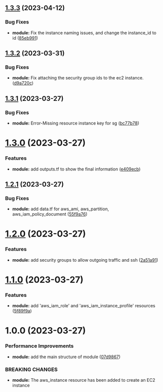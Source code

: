 ## [1.3.3](https://github.com/signorrayan/aws-ec2-terraform-module/compare/v1.3.2...v1.3.3) (2023-04-12)


### Bug Fixes

* **module:** Fix the instance naming issues, and change the instance_id to id ([85eb991](https://github.com/signorrayan/aws-ec2-terraform-module/commit/85eb9918a00e22c021c184e61957df84babee99e))

## [1.3.2](https://github.com/signorrayan/aws-ec2-terraform-module/compare/v1.3.1...v1.3.2) (2023-03-31)


### Bug Fixes

* **module:** Fix attaching the security group ids to the ec2 instance. ([d9a720c](https://github.com/signorrayan/aws-ec2-terraform-module/commit/d9a720c75cc6cf582afee76b8b54f7b83ae10166))

## [1.3.1](https://github.com/signorrayan/aws-ec2-terraform-module/compare/v1.3.0...v1.3.1) (2023-03-27)


### Bug Fixes

* **module:** Error-Missing resource instance key for sg ([bc77b78](https://github.com/signorrayan/aws-ec2-terraform-module/commit/bc77b787d2be50550f8252a761dcfb028378fc50))

# [1.3.0](https://github.com/signorrayan/aws-ec2-terraform-module/compare/v1.2.1...v1.3.0) (2023-03-27)


### Features

* **module:** add outputs.tf to show the final information ([e409ecb](https://github.com/signorrayan/aws-ec2-terraform-module/commit/e409ecb7840643382540116f55fbdce9b2a1aebe))

## [1.2.1](https://github.com/signorrayan/aws-ec2-terraform-module/compare/v1.2.0...v1.2.1) (2023-03-27)


### Bug Fixes

* **module:** add data.tf for aws_ami, aws_partition, aws_iam_policy_document ([55f9a76](https://github.com/signorrayan/aws-ec2-terraform-module/commit/55f9a76c1177482afb74a1fde3d828da7b99a780))

# [1.2.0](https://github.com/signorrayan/aws-ec2-terraform-module/compare/v1.1.0...v1.2.0) (2023-03-27)


### Features

* **module:** add security groups to allow outgoing traffic and ssh ([2a51a91](https://github.com/signorrayan/aws-ec2-terraform-module/commit/2a51a917d9fd05ab1777dc121b1ee772e7eece47))

# [1.1.0](https://github.com/signorrayan/aws-ec2-terraform-module/compare/v1.0.0...v1.1.0) (2023-03-27)


### Features

* **module:** add 'aws_iam_role' and 'aws_iam_instance_profile' resources ([5f89f9a](https://github.com/signorrayan/aws-ec2-terraform-module/commit/5f89f9a7ae561934d2b1b6c6bddc80e0fd46309f))

# 1.0.0 (2023-03-27)


### Performance Improvements

* **module:** add the main structure of module ([07d9867](https://github.com/signorrayan/aws-ec2-terraform-module/commit/07d9867d5f947c636e48af6e2904244b1d32c5a3))


### BREAKING CHANGES

* **module:** The aws_instance resource has been added to create an EC2 instance
